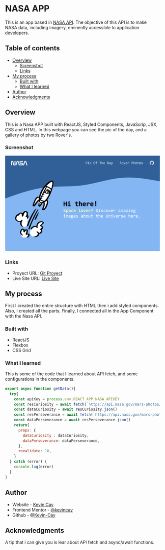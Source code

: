 # NASA APP 

This is an app based in [NASA API](https://api.nasa.gov/). The objective of this API is to make NASA data, including imagery, eminently accessible to application developers. 
## Table of contents

- [Overview](#overview)
  - [Screenshot](#screenshot)
  - [Links](#links)
- [My process](#my-process)
  - [Built with](#built-with)
  - [What I learned](#what-i-learned)
- [Author](#author)
- [Acknowledgments](#acknowledgments)


## Overview

This is a Nasa APP built with ReactJS, Styled Components, JavaScrip, JSX, CSS and HTML. In this webpage you can see the pic of the day, and a gallery of photos by two Rover's. 

### Screenshot

![](./screenshot.png)


### Links

- Proyect URL: [Git Proyect](https://github.com/Kevin-Cay/nasa-app-react.git)
- Live Site URL: [Live Site](https://kevin-cay.github.io/nasa-app-react/)

## My process
First I created the entire structure with HTML then i add styled components. Also, I created all the parts. Finally, I connected all in the App Component with the Nasa API.

### Built with

- ReactJS
- Flexbox
- CSS Grid
### What I learned

This is some of the code that I learned about API fetch, and some configurations in the components. 


```js
export async function getData(){
  try{
    const apiKey = process.env.REACT_APP_NASA_APIKEY    
    const resCuriosity = await fetch(`https://api.nasa.gov/mars-photos/api/v1/rovers/curiosity/latest_photos?&page=1&api_key=${apiKey}`)
    const dataCuriosity = await resCuriosity.json() 
    const resPerseverance = await fetch(`https://api.nasa.gov/mars-photos/api/v1/rovers/perseverance/latest_photos?&page=1&api_key=${apiKey}`)
    const dataPerseverance = await resPerseverance.json()
    return{
      props: {
        dataCuriosity : dataCuriosity,
        dataPerseverance: dataPerseverance,
      },
      revalidate: 10,
    }
  } catch (error) {
    console.log(error)
  }
}
```



## Author

- Website - [Kevin Cay](https://portfolio-kevin-cay.vercel.app/)
- Frontend Mentor - [@kevincay](https://www.frontendmentor.io/profile/Kevin-Cay)
- Github - [@Kevin-Cay](https://github.com/Kevin-Cay/)


## Acknowledgments

A tip that i can give you is lear about API fetch and async/await functions.